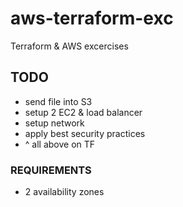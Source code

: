 # aws-terraform-exc
Terraform &amp; AWS excercises

## TODO
* send file into S3
* setup 2 EC2 & load balancer 
* setup network
* apply best security practices
* ^ all above on TF
### REQUIREMENTS
* 2 availability zones

